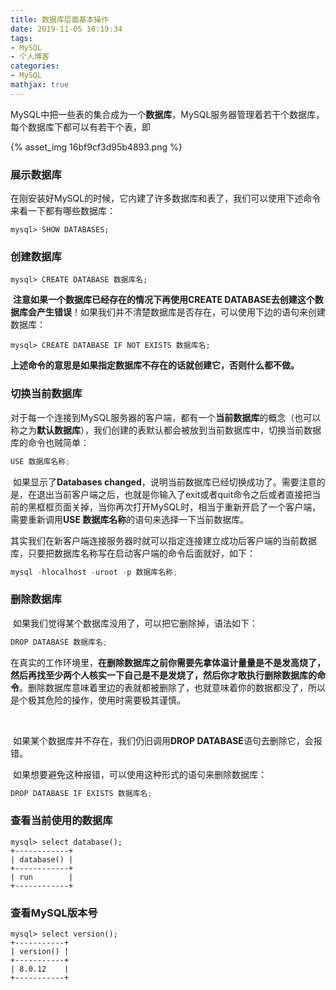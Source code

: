 ```yaml
---
title: 数据库层面基本操作
date: 2019-11-05 10:19:34
tags:
- MySQL
- 个人博客
categories:
- MySQL
mathjax: true
---
```


​		MySQL中把一些表的集合成为一个**数据库**，MySQL服务器管理着若干个数据库，每个数据库下都可以有若干个表，即

{% asset_img 16bf9cf3d95b4893.png %}



### 展示数据库

​		在刚安装好MySQL的时候，它内建了许多数据库和表了，我们可以使用下述命令来看一下都有哪些数据库：

```mysql
mysql> SHOW DATABASES;
```



### 创建数据库

```mysql
mysql> CREATE DATABASE 数据库名;
```

​		**注意如果一个数据库已经存在的情况下再使用CREATE DATABASE去创建这个数据库会产生错误**！如果我们并不清楚数据库是否存在，可以使用下边的语句来创建数据库：

```mysql
mysql> CREATE DATABASE IF NOT EXISTS 数据库名;
```

**上述命令的意思是如果指定数据库不存在的话就创建它，否则什么都不做。**



### 切换当前数据库

​		对于每一个连接到MySQL服务器的客户端，都有一个**当前数据库**的概念（也可以称之为**默认数据库**），我们创建的表默认都会被放到当前数据库中，切换当前数据库的命令也贼简单：

```java
USE 数据库名称;
```

​		如果显示了**Databases changed**，说明当前数据库已经切换成功了。需要注意的是，在退出当前客户端之后，也就是你输入了exit或者quit命令之后或者直接把当前的黑框框页面关掉，当你再次打开MySQL时，相当于重新开启了一个客户端，需要重新调用**USE 数据库名称**的语句来选择一下当前数据库。

​		其实我们在新客户端连接服务器时就可以指定连接建立成功后客户端的当前数据库，只要把数据库名称写在启动客户端的命令后面就好，如下：

```java
mysql -hlocalhost -uroot -p 数据库名称;
```



### 删除数据库

​		如果我们觉得某个数据库没用了，可以把它删除掉，语法如下：

```java
DROP DATABASE 数据库名;
```

​		在真实的工作环境里，**在删除数据库之前你需要先拿体温计量量是不是发高烧了，然后再找至少两个人核实一下自己是不是发烧了，然后你才敢执行删除数据库的命令**。删除数据库意味着里边的表就都被删除了，也就意味着你的数据都没了，所以是个极其危险的操作，使用时需要极其谨慎。

​		

​		如果某个数据库并不存在，我们仍旧调用**DROP DATABASE**语句去删除它，会报错。

​		如果想要避免这种报错，可以使用这种形式的语句来删除数据库：

```java
DROP DATABASE IF EXISTS 数据库名;
```



### 查看当前使用的数据库

```mysql
mysql> select database();
+------------+
| database() |
+------------+
| run        |
+------------+
```



### 查看MySQL版本号

```mysql
mysql> select version();
+-----------+
| version() |
+-----------+
| 8.0.12    |
+-----------+
```



